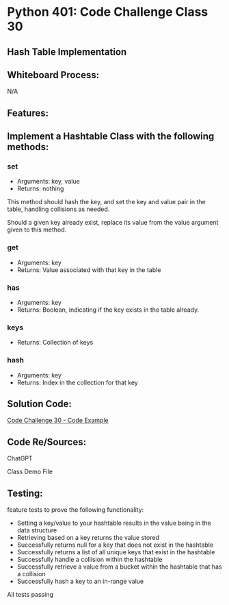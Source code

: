 # Python 401: Code Challenge Class 30
## Hash Table Implementation

## Whiteboard Process:
<!-- Embedded whiteboard image -->
 <!-- [WhiteBoard Code Challenge 12](wbcc12animal.png) -->
N/A
<!--
[//]: # (## Approach & Efficiency)

[//]: # (What approach did you take? Why? What is the Big O space/time for this approach?) -->


## Features:

## Implement a Hashtable Class with the following methods:

### set

- Arguments: key, value
- Returns: nothing

This method should hash the key, and set the key and value pair in the table, handling collisions as needed.

Should a given key already exist, replace its value from the value argument given to this method.




### get
- Arguments: key
- Returns: Value associated with that key in the table


### has
- Arguments: key
- Returns: Boolean, indicating if the key exists in the table already.


### keys
- Returns: Collection of keys


### hash
- Arguments: key
- Returns: Index in the collection for that key



## Solution Code:
<!-- Show how to run your code, and examples of it in action -->

[Code Challenge 30 - Code Example](hashtable.py)

## Code Re/Sources:
ChatGPT

Class Demo File

## Testing:

feature tests to prove the following functionality:

- Setting a key/value to your hashtable results in the value being in the data structure
- Retrieving based on a key returns the value stored
- Successfully returns null for a key that does not exist in the hashtable
- Successfully returns a list of all unique keys that exist in the hashtable
- Successfully handle a collision within the hashtable
- Successfully retrieve a value from a bucket within the hashtable that has a collision
- Successfully hash a key to an in-range value

All tests passing
